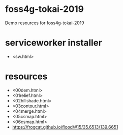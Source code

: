 # foss4g-tokai-2019

Demo resources for foss4g-tokai-2019

# serviceworker installer

- <sw.html>

# resources

- <00dem.html>
- <01relief.html>
- <02hillshade.html>
- <03contour.html>
- <04merge.html>
- <05csmap.html>
- <06csmap.html>
- <https://frogcat.github.io/flood/#15/35.6513/139.6651>
